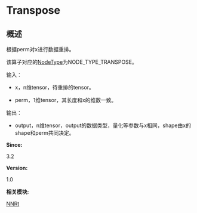 # Transpose


## 概述

根据perm对x进行数据重排。

该算子对应的[NodeType](_n_n_rt.md#nodetype)为NODE_TYPE_TRANSPOSE。

输入：

- x，n维tensor，待重排的tensor。

- perm，1维tensor，其长度和x的维数一致。

输出：

- output，n维tensor，output的数据类型，量化等参数与x相同，shape由x的shape和perm共同决定。

**Since:**

3.2

**Version:**

1.0

**相关模块:**

[NNRt](_n_n_rt.md)
